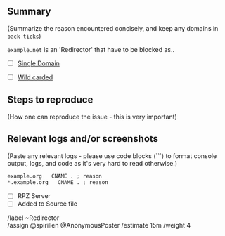 ## Summary

(Summarize the reason encountered concisely, and keep any domains in 
`back ticks`)

`example.net` is an 'Redirector' that have to be blocked as..

- [ ] [Single Domain](source/redirector/domains.list)
- [ ] [Wild carded](source/redirector/wildcard.list)


## Steps to reproduce

(How one can reproduce the issue - this is very important)



## Relevant logs and/or screenshots

(Paste any relevant logs - please use code blocks (```) to format 
console output, logs, and code as it's very hard to read otherwise.)


```python
example.org   CNAME . ; reason
*.example.org   CNAME . ; reason
```

- [ ] RPZ Server
- [ ] Added to Source file

/label ~Redirector  
/assign @spirillen @AnonymousPoster
/estimate 15m
/weight 4
